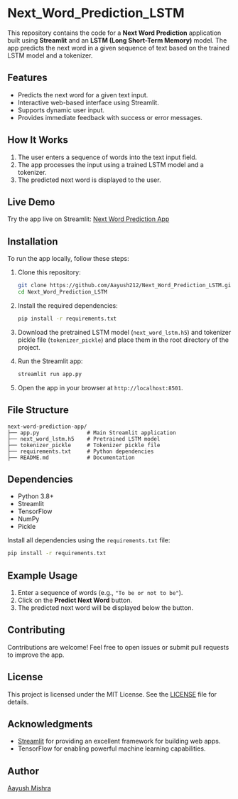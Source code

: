 # Next_Word_Prediction_LSTM

This repository contains the code for a **Next Word Prediction** application built using **Streamlit** and an **LSTM (Long Short-Term Memory)** model. The app predicts the next word in a given sequence of text based on the trained LSTM model and a tokenizer.

## Features
- Predicts the next word for a given text input.
- Interactive web-based interface using Streamlit.
- Supports dynamic user input.
- Provides immediate feedback with success or error messages.

## How It Works
1. The user enters a sequence of words into the text input field.
2. The app processes the input using a trained LSTM model and a tokenizer.
3. The predicted next word is displayed to the user.

## Live Demo
Try the app live on Streamlit:
[Next Word Prediction App](https://nextwordpredictionlstm-cz2bkqhvbjqrhedz86ouos.streamlit.app/)

## Installation
To run the app locally, follow these steps:

1. Clone this repository:
   ```bash
   git clone https://github.com/Aayush212/Next_Word_Prediction_LSTM.git
   cd Next_Word_Prediction_LSTM
   ```

2. Install the required dependencies:
   ```bash
   pip install -r requirements.txt
   ```

3. Download the pretrained LSTM model (`next_word_lstm.h5`) and tokenizer pickle file (`tokenizer_pickle`) and place them in the root directory of the project.

4. Run the Streamlit app:
   ```bash
   streamlit run app.py
   ```

5. Open the app in your browser at `http://localhost:8501`.

## File Structure
```
next-word-prediction-app/
├── app.py               # Main Streamlit application
├── next_word_lstm.h5    # Pretrained LSTM model
├── tokenizer_pickle     # Tokenizer pickle file
├── requirements.txt     # Python dependencies
├── README.md            # Documentation
```

## Dependencies
- Python 3.8+
- Streamlit
- TensorFlow
- NumPy
- Pickle

Install all dependencies using the `requirements.txt` file:
```bash
pip install -r requirements.txt
```

## Example Usage
1. Enter a sequence of words (e.g., `"To be or not to be"`).
2. Click on the **Predict Next Word** button.
3. The predicted next word will be displayed below the button.

## Contributing
Contributions are welcome! Feel free to open issues or submit pull requests to improve the app.

## License
This project is licensed under the MIT License. See the [LICENSE](LICENSE) file for details.

## Acknowledgments
- [Streamlit](https://streamlit.io/) for providing an excellent framework for building web apps.
- TensorFlow for enabling powerful machine learning capabilities.

## Author
[Aayush Mishra](https://github.com/Aayush212)

